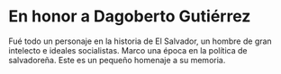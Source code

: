 # En honor a Dagoberto Gutiérrez
Fué todo un personaje en la historia de El Salvador, un hombre de gran intelecto e ideales socialistas. Marco una época en la política de salvadoreña. Este es un pequeño homenaje a su memoria.